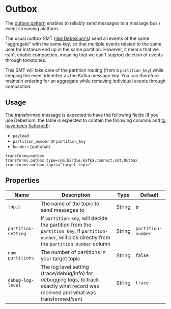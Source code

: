 # Outbox

The [outbox pattern](https://microservices.io/patterns/data/transactional-outbox.html) enables to reliably send messages
to a message bus / event streaming platform. 

The usual outbox SMT ([like Debezium's](https://debezium.io/documentation/reference/transformations/outbox-event-router.html))
send all events of the same "aggregate" with the same key, so that multiple events related to the same user for instance
end up in the same partition. However, it means that we can't enable compaction, meaning that we can't support deletion
of events through tomstones.

This SMT will take care of the partition routing (from a `partition_key`) while keeping the event identifier as the Kafka
message key. You can therefore maintain ordering for an aggregate while removing individual events through compaction.

## Usage

The transformed message is expected to have the following fields (if you use Debezium, the table is expected to contain 
the following columns and [to have been flattened](https://debezium.io/documentation/reference/transformations/event-flattening.html)):
- `payload`
- `partition_number` or `partition_key`
- `headers` (optional)

```
transforms=outbox
transforms.outbox.type=com.birdie.kafka.connect.smt.Outbox
transforms.outbox.topic="target-topic"
```

## Properties

|Name|Description|Type|Default|
|---|---|---|---|
|`topic`| The name of the topic to send messages to | String | ø |
|`partition-setting`| If `partition-key`, will decide the partition from the `partition_key`, if `partition-number`, will pick directly from the `partition_number` column | String | `partition-number` |
|`num-partitions`| The number of partitions in your target topic | String | `false` |
| `debug-log-level` | The log level setting (trace/debug/info) for debugging logs, to track exactly what record was received and what was transformed/sent | String | `trace`
